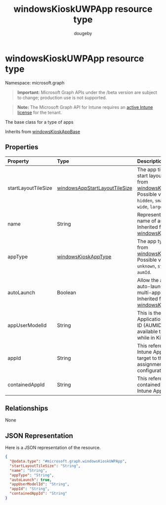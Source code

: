 ﻿---
title: "windowsKioskUWPApp resource type"
description: "The base class for a type of apps"
author: "dougeby"
localization_priority: Normal
ms.prod: "intune"
doc_type: resourcePageType
---

# windowsKioskUWPApp resource type

Namespace: microsoft.graph

> **Important:** Microsoft Graph APIs under the /beta version are subject to change; production use is not supported.

> **Note:** The Microsoft Graph API for Intune requires an [active Intune license](https://go.microsoft.com/fwlink/?linkid=839381) for the tenant.

The base class for a type of apps

Inherits from [windowsKioskAppBase](../resources/intune-deviceconfig-windowskioskappbase.md)

## Properties

| Property            | Type                                                                                               | Description                                                                                                                                                                                              |
| :------------------ | :------------------------------------------------------------------------------------------------- | :------------------------------------------------------------------------------------------------------------------------------------------------------------------------------------------------------- |
| startLayoutTileSize | [windowsAppStartLayoutTileSize](../resources/intune-deviceconfig-windowsappstartlayouttilesize.md) | The app tile size for the start layout Inherited from [windowsKioskAppBase](../resources/intune-deviceconfig-windowskioskappbase.md). Possible values are: `hidden`, `small`, `medium`, `wide`, `large`. |
| name                | String                                                                                             | Represents the friendly name of an app Inherited from [windowsKioskAppBase](../resources/intune-deviceconfig-windowskioskappbase.md)                                                                     |
| appType             | [windowsKioskAppType](../resources/intune-deviceconfig-windowskioskapptype.md)                     | The app type Inherited from [windowsKioskAppBase](../resources/intune-deviceconfig-windowskioskappbase.md). Possible values are: `unknown`, `store`, `desktop`, `aumId`.                                 |
| autoLaunch          | Boolean                                                                                            | Allow the app to be auto-launched in multi-app kiosk mode Inherited from [windowsKioskAppBase](../resources/intune-deviceconfig-windowskioskappbase.md)                                                  |
| appUserModelId      | String                                                                                             | This is the only Application User Model ID (AUMID) that will be available to launch use while in Kiosk Mode                                                                                              |
| appId               | String                                                                                             | This references an Intune App that will be target to the same assignments as Kiosk configuration                                                                                                         |
| containedAppId      | String                                                                                             | This references an contained App from an Intune App                                                                                                                                                      |

## Relationships

None

## JSON Representation

Here is a JSON representation of the resource.

<!-- {
  "blockType": "resource",
  "@odata.type": "microsoft.graph.windowsKioskUWPApp"
}
-->

```json
{
  "@odata.type": "#microsoft.graph.windowsKioskUWPApp",
  "startLayoutTileSize": "String",
  "name": "String",
  "appType": "String",
  "autoLaunch": true,
  "appUserModelId": "String",
  "appId": "String",
  "containedAppId": "String"
}
```
